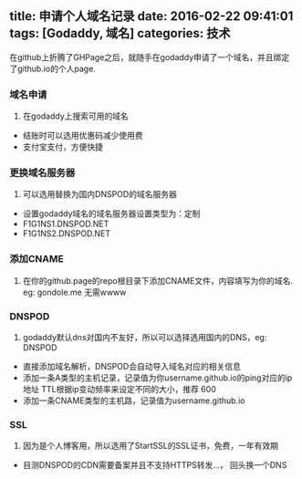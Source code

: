 title: 申请个人域名记录
date: 2016-02-22 09:41:01
tags: [Godaddy, 域名]
categories: 技术
---

在github上折腾了GHPage之后，就随手在godaddy申请了一个域名，并且绑定了github.io的个人page.

### 域名申请
>
1. 在godaddy上搜索可用的域名
- 结账时可以选用优惠码减少使用费
- 支付宝支付，方便快捷

### 更换域名服务器

>
1. 可以选用替换为国内DNSPOD的域名服务器
- 设置godaddy域名的域名服务器设置类型为：定制
- F1G1NS1.DNSPOD.NET
- F1G1NS2.DNSPOD.NET

### 添加CNAME

>
1. 在你的github.page的repo根目录下添加CNAME文件，内容填写为你的域名. eg: gondole.me 无需wwww

### DNSPOD

>
1. godaddy默认dns对国内不友好，所以可以选择选用国内的DNS，eg: DNSPOD
- 直接添加域名解析，DNSPOD会自动导入域名对应的相关信息
- 添加一条A类型的主机记录，记录值为你username.github.io的ping对应的ip地址 TTL根据ip变动频率来设定不同的大小，推荐 600
- 添加一条CNAME类型的主机路，记录值为username.github.io

### SSL

>
1. 因为是个人博客用，所以选用了StartSSL的SSL证书，免费，一年有效期
- 目测DNSPOD的CDN需要备案并且不支持HTTPS转发...， 回头换一个DNS
